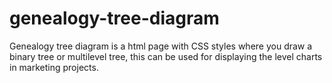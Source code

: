 # genealogy-tree-diagram
Genealogy tree diagram is a html page with CSS styles where you draw a binary tree or multilevel tree, this can be used for displaying the level charts in marketing projects.
